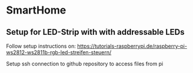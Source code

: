 # SmartHome

## Setup for LED-Strip with with addressable LEDs

Follow setup instructions on: https://tutorials-raspberrypi.de/raspberry-pi-ws2812-ws2811b-rgb-led-streifen-steuern/

Setup ssh connection to github repository to access files from pi
